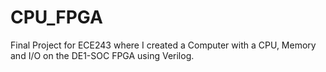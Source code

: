 # CPU_FPGA
Final Project for ECE243 where I created a Computer with a CPU, Memory and I/O on the DE1-SOC FPGA using Verilog.
